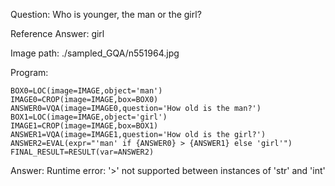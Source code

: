 Question: Who is younger, the man or the girl?

Reference Answer: girl

Image path: ./sampled_GQA/n551964.jpg

Program:

```
BOX0=LOC(image=IMAGE,object='man')
IMAGE0=CROP(image=IMAGE,box=BOX0)
ANSWER0=VQA(image=IMAGE0,question='How old is the man?')
BOX1=LOC(image=IMAGE,object='girl')
IMAGE1=CROP(image=IMAGE,box=BOX1)
ANSWER1=VQA(image=IMAGE1,question='How old is the girl?')
ANSWER2=EVAL(expr="'man' if {ANSWER0} > {ANSWER1} else 'girl'")
FINAL_RESULT=RESULT(var=ANSWER2)
```
Answer: Runtime error: '>' not supported between instances of 'str' and 'int'

